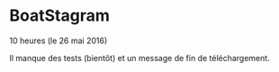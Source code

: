# BoatStagram

10 heures (le 26 mai 2016)

Il manque des tests (bientôt) et un message de fin de téléchargement.
